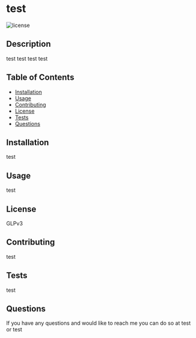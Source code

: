 # test
![license](https://img.shields.io/badge/License-GLPv3-blue.svg)


## Description 
test
test
test
test

## Table of Contents 

- [Installation](#installation)
- [Usage](#usage)
- [Contributing](#contributing)
- [License](#license)
- [Tests](#tests)
- [Questions](#questions)

## Installation 
test

## Usage 
test

## License 
GLPv3

## Contributing 
test

## Tests 
test

## Questions 
If you have any questions and would like to reach me you can do so at test or test

